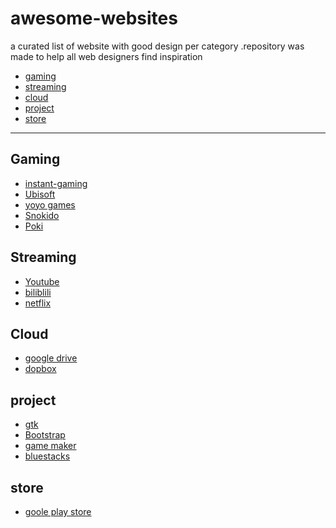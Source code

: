 

awesome-websites
================================================


a curated list of website with good design  per category .repository was made to help all web designers find inspiration
- [gaming](#gaming)
- [streaming](#streaming)
- [cloud](#cloud)
- [project](#project)
- [store](#store)

___


## Gaming
- [instant-gaming](https://www.instant-gaming.com/)
- [Ubisoft](https://www.ubisoft.com/)
- [yoyo games](https://www.yoyogames.com/)
- [Snokido](https://www.snokido.com/)
- [Poki](https://poki.com/)

## Streaming
- [Youtube](https://youtube.com/)
- [biliblili](https://www.bilibili.tv/)
- [netflix](https://www.netflix.com/)

## Cloud
- [google drive](https://drive.google.com/drive/my-drive)
- [dopbox](https://www.dropbox.com/)

## project

- [gtk](https://www.gtk.org/)
- [Bootstrap](https://getbootstrap.com/)
- [game maker](https://gamemaker.io)
- [bluestacks](https://www.bluestacks.com/)

## store
- [goole play store](https://play.google.com/)

